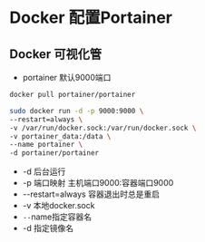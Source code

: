 # Docker 配置Portainer

## Docker 可视化管

* portainer 默认9000端口

```bash
docker pull portainer/portainer
```

```bash
sudo docker run -d -p 9000:9000 \
--restart=always \
-v /var/run/docker.sock:/var/run/docker.sock \
-v portainer_data:/data \
--name portainer \
-d portainer/portainer
```

* -d 后台运行
* -p 端口映射 主机端口9000:容器端口9000
* --restart=always 容器退出时总是重启
* -v 本地docker.sock
* `--`name指定容器名
* -d 指定镜像名
